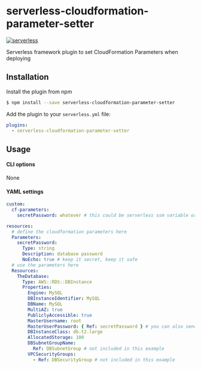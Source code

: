 # serverless-cloudformation-parameter-setter
[![serverless](http://public.serverless.com/badges/v3.svg)](http://www.serverless.com)

Serverless framework plugin to set CloudFormation Parameters when deploying

## Installation

Install the plugin from npm

```bash
$ npm install --save serverless-cloudformation-parameter-setter
```

Add the plugin to your `serverless.yml` file:

```yaml
plugins:
  - serverless-cloudformation-parameter-setter
```

## Usage
#### CLI options
None

#### YAML settings
```yaml
custom:
  cf-parameters:
    secretPassword: whatever # this could be serverless ssm variable or s3 variable or plaintext or whatever, do what you want

resources:
  # define the cloudformation parameters here
  Parameters:
    secretPassword:
      Type: string
      Description: database password
      NoEcho: true # keep it secret, keep it safe
  # use the parameters here
  Resources:
    TheDatabase:
      Type: AWS::RDS::DBInstance
      Properties:
        Engine: MySQL
        DBInstanceIdentifier: MySQL
        DBName: MySQL
        MultiAZ: true
        PubliclyAccessible: true
        MasterUsername: root
        MasterUserPassword: { Ref: secretPassword } # you can also send this to a lambda's env var
        DBInstanceClass: db.t2.large
        AllocatedStorage: 100
        DBSubnetGroupName:
          Ref: DBSubnetGroup # not included in this example
        VPCSecurityGroups:
          - Ref: DBSecurityGroup # not included in this example
```

